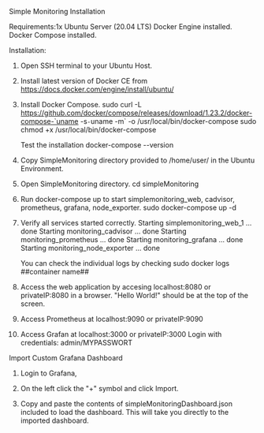 Simple Monitoring Installation

Requirements:1x Ubuntu Server (20.04 LTS)
Docker Engine installed.
Docker Compose installed.

Installation:
1. 	Open SSH terminal to your Ubuntu Host.

2. 	Install latest version of Docker CE from  https://docs.docker.com/engine/install/ubuntu/

3. 	Install Docker Compose.
		sudo curl -L https://github.com/docker/compose/releases/download/1.23.2/docker-compose-`uname -s`-`uname -m` -o /usr/local/bin/docker-compose
		sudo chmod +x /usr/local/bin/docker-compose
		
	Test the installation 
		docker-compose --version

4. 	Copy SimpleMonitoring directory provided to /home/user/ in the Ubuntu Environment.

5. 	Open SimpleMonitoring directory.
		cd simpleMonitoring

6. 	Run docker-compose up to start simplemonitoring_web, cadvisor, prometheus, grafana, node_exporter.
		sudo docker-compose up -d

7. 	Verify all services started correctly.
		Starting simplemonitoring_web_1   ... done
		Starting monitoring_cadvisor      ... done
		Starting monitoring_prometheus    ... done
		Starting monitoring_grafana       ... done
		Starting monitoring_node_exporter ... done
		
	You can check the individual logs by checking
		sudo docker logs ##container name##
	
8. 	Access the web application by accesing localhost:8080 or privateIP:8080 in a browser. 
		"Hello World!" should be at the top of the screen.
		
9.	Access Prometheus at localhost:9090 or privateIP:9090

10. Access Grafan at localhost:3000 or privateIP:3000
		Login with credentials: admin/MYPASSWORT

Import Custom Grafana Dashboard
1.	Login to Grafana,

2.	On the left click the "+" symbol and click Import.

3. 	Copy and paste the contents of simpleMonitoringDashboard.json included to load the dashboard. This will take you directly to the imported dashboard.
